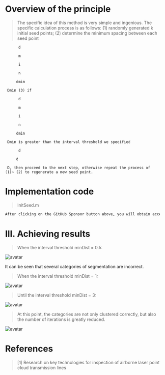 #  Overview of the principle 

>  The specific idea of this method is very simple and ingenious. The specific calculation process is as follows: (1) randomly generated k initial seed points; (2) determine the minimum spacing between each seed point 

          d 

          m 

          i 

          n 

         dmin 

     Dmin (3) if 

          d 

          m 

          i 

          n 

         dmin 

     Dmin is greater than the interval threshold we specified 

          d 

         d 

     D, then proceed to the next step, otherwise repeat the process of (1)~ (2) to regenerate a new seed point. 

#  Implementation code 

>  InitSeed.m 

 ```python  
After clicking on the GitHub Sponsor button above, you will obtain access permissions to my private code repository ( https://github.com/slowlon/my_code_bar ) to view this blog code. By searching the code number of this blog, you can find the code you need, code number is: 202402030957406999
 ```  
#  III. Achieving results 

>  When the interval threshold minDist = 0.5: 

![avatar]( 2a3b7d275f4843ebaad8e81cbc294317.png) 

 It can be seen that several categories of segmentation are incorrect. 

>  When the interval threshold minDist = 1: 

![avatar]( 2ef27f1228664c30b88b09ecc4975be4.png) 

>  Until the interval threshold minDist = 3: 

![avatar]( 710cb76d91574e98803d8695606582bb.png) 

>  At this point, the categories are not only clustered correctly, but also the number of iterations is greatly reduced. 

![avatar]( 5c755bd0a9884936a5b3ada6708f5622.png) 

#  References 

>  [1] Research on key technologies for inspection of airborne laser point cloud transmission lines 


